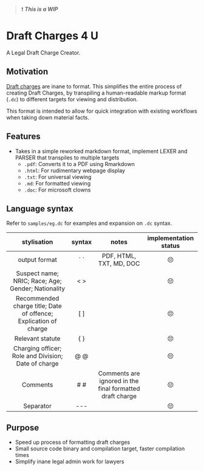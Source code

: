 > ❗ ***This is a WIP***

# Draft Charges 4 U

A Legal Draft Charge Creator.

## Motivation

[Draft charges](https://mustsharenews.com/wp-content/uploads/2018/12/TOC-Charge-Sheet.jpg) are inane to format. This simplifies the entire process of creating Draft Charges, by transpiling a human-readable markup format (`.dc`) to different targets for viewing and distribution.

This format is intended to allow for quick integration with existing workflows when taking down material facts.

## Features

* Takes in a simple reworked markdown format, implement LEXER and PARSER that transpiles to multiple targets
	* `.pdf`: Converts it to a PDF using Rmarkdown
	* `.html`: For rudimentary webpage display
	* `.txt`: For universal viewing
	* `.md`: For formatted viewing
	* `.doc`: For microsoft clowns

## Language syntax

Refer to `samples/eg.dc` for examples and expansion on `.dc` syntax.

| **stylisation** | **syntax** | **notes** | **implementation status** |
| :---: | :---: | :---: | :---: |
| output format | \` ` | PDF, HTML, TXT, MD, DOC | 😔 |
| Suspect name; NRIC; Race; Age; Gender; Nationality | < > | | 😔 |
| Recommended charge title; Date of offence; Explication of charge | [ ] | | 😔 |
| Relevant statute | { } | | 😔 |
| Charging officer; Role and Division; Date of charge | @ @ | | 😔 |
| Comments | # # | Comments are ignored in the final formatted draft charge | 😔 |
| Separator | --- | | 😔 |

## Purpose

* Speed up process of formatting draft charges
* Small source code binary and compilation target, faster compilation times
* Simplify inane legal admin work for lawyers
